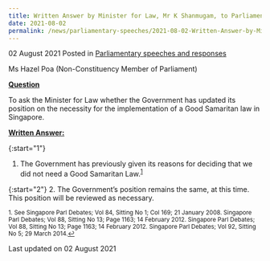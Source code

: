 ```yaml
---
title: Written Answer by Minister for Law, Mr K Shanmugam, to Parliamentary Question on the Position on Necessity for Implementation of Good Samaritan Law in Singapore
date: 2021-08-02
permalink: /news/parliamentary-speeches/2021-08-02-Written-Answer-by-Minister-for-Law-Mr-K-Shanmugam-to-PQ-on-Position-on-Necessity-for-Implementation-of-Good-Samaritan-Law-in-Singapore
---
```


02 August 2021 Posted in [Parliamentary speeches and responses](/news/parliamentary-speeches)

Ms Hazel Poa (Non-Constituency Member of Parliament)
  
**<b><u>Question</u></b>**  

To ask the Minister for Law whether the Government has updated its position on the necessity for the implementation of a Good Samaritan law in Singapore.

**<b><u>Written Answer:</u></b>**  

{:start="1"}
1.	The Government has previously given its reasons for deciding that we did not need a Good Samaritan Law.<sup><a href="#fn1" id="ref1">1</a></sup>

{:start="2"}
2.	The Government’s position remains the same, at this time. This position will be reviewed as necessary. 

<p><sup id="fn1">1. See Singapore Parl Debates; Vol 84, Sitting No 1; Col 169; 21 January 2008. Singapore Parl Debates; Vol 88, Sitting No 13; Page 1163; 14 February 2012. Singapore Parl Debates; Vol 88, Sitting No 13; Page 1163; 14 February 2012. Singapore Parl Debates; Vol 92, Sitting No 5; 29 March 2014.<a href="#ref1" title="Jump back to footnote 1 in the text.">↩</a></sup></p>

<p class="right-side-updated">Last updated on 02 August 2021</p>
